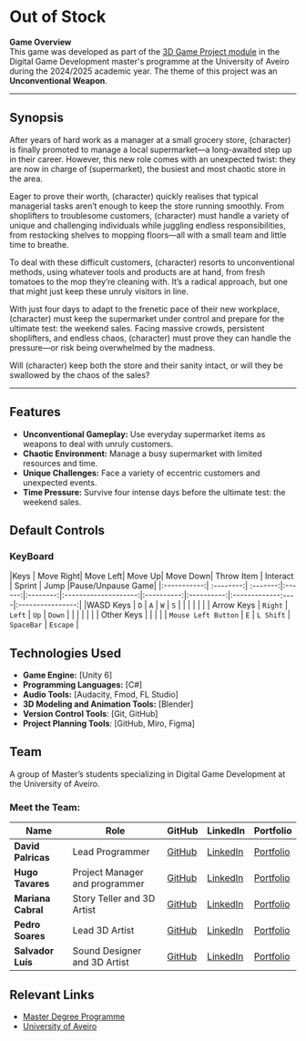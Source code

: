 # Out of Stock

**Game Overview**  
This game was developed as part of the [3D Game Project module](https://www.ua.pt/en/uc/15490) in the Digital Game Development master's programme at the University of Aveiro during the 2024/2025 academic year. The theme of this project was an **Unconventional Weapon**.

---
## Synopsis  
After years of hard work as a manager at a small grocery store, (character) is finally promoted to manage a local supermarket—a long-awaited step up in their career. However, this new role comes with an unexpected twist: they are now in charge of (supermarket), the busiest and most chaotic store in the area.  

Eager to prove their worth, (character) quickly realises that typical managerial tasks aren’t enough to keep the store running smoothly. From shoplifters to troublesome customers, (character) must handle a variety of unique and challenging individuals while juggling endless responsibilities, from restocking shelves to mopping floors—all with a small team and little time to breathe.  

To deal with these difficult customers, (character) resorts to unconventional methods, using whatever tools and products are at hand, from fresh tomatoes to the mop they’re cleaning with. It’s a radical approach, but one that might just keep these unruly visitors in line.  

With just four days to adapt to the frenetic pace of their new workplace, (character) must keep the supermarket under control and prepare for the ultimate test: the weekend sales. Facing massive crowds, persistent shoplifters, and endless chaos, (character) must prove they can handle the pressure—or risk being overwhelmed by the madness.  

Will (character) keep both the store and their sanity intact, or will they be swallowed by the chaos of the sales?  

---

## Features  
- **Unconventional Gameplay:** Use everyday supermarket items as weapons to deal with unruly customers.  
- **Chaotic Environment:** Manage a busy supermarket with limited resources and time.  
- **Unique Challenges:** Face a variety of eccentric customers and unexpected events.  
- **Time Pressure:** Survive four intense days before the ultimate test: the weekend sales.

## Default Controls
### KeyBoard
 |Keys         | Move Right| Move Left| Move Up| Move Down|    Throw Item        | Interact   | Sprint     |      Jump         |Pause/Unpause Game|
 |:-----------:| :--------:| :-------:|:------:|:--------:|:--------------------:|:----------:|:----------:|:-------------:----|:----------------:|
 |WASD Keys    |     `D`   |    `A`   |  `W`   |   `S`    |                      |            |            |                   |                  |
 | Arrow Keys  |  `Right`  |  `Left`  |  `Up`  |  `Down`  |                      |            |            |                   |                  |
 | Other Keys  |           |          |        |          |  `Mouse Left Button` |    `E`     | `L Shift`  |    `SpaceBar`     |  `Escape`        | 


## Technologies Used  
- **Game Engine:** [Unity 6]  
- **Programming Languages:** [C#]  
- **Audio Tools:** [Audacity, Fmod, FL Studio]
- **3D Modeling and Animation Tools:** [Blender]
- **Version Control Tools**: [Git, GitHub]
- **Project Planning Tools**: [GitHub, Miro, Figma]


## Team
A group of Master’s students specializing in Digital Game Development at the University of Aveiro.

### Meet the Team:  
| Name       | Role               | GitHub                          | LinkedIn                        | Portfolio                   |  
|------------|--------------------|---------------------------------|---------------------------------|-----------------------------|  
| **David Palricas**    | Lead Programmer    | [GitHub](https://github.com/DavidPalricas) | [LinkedIn](https://www.linkedin.com/in/david-palricas/)| [Portfolio](https://davidpalricas.github.io/)                         |  
| **Hugo Tavares**   | Project Manager and programmer   | [GitHub](https://github.com/simoH3945) | [LinkedIn](https://www.linkedin.com/in/hugo-tavares-b56471302/)| [Portfolio](https://simoh3945.github.io/portfolio/)                       |  
| **Mariana Cabral**   | Story Teller and 3D Artist   | [GitHub](https://github.com/ma-cabral) | [LinkedIn](https://www.linkedin.com/in/macabral203/)| [Portfolio]() |  
| **Pedro Soares**    | Lead 3D Artist    | [GitHub](https://github.com/pmcsoares) | [LinkedIn](https://www.linkedin.com/in/pedrosoaress/)| [Portfolio]()                           |  
| **Salvador Luís**   | Sound Designer and 3D Artist     | [GitHub](https://github.com/kavluxx2) | [LinkedIn](https://www.linkedin.com/in/salvador-lu%C3%ADs-a0a6331b1/)| [Portfolio](https://www.figma.com/proto/tXuIpBWNtXChceaPoJdJvE/Portfolio-%7C-Salvador-Lu%C3%ADs?node-id=9-5&p=f&t=Ejm4MOCnS3uS1LGN-0&scaling=scale-down-width&content-scaling=fixed&page-id=0%3A1) |  


## Relevant Links
- [Master Degree Programme](https://www.ua.pt/en/c/513/p)
- [University of Aveiro](https://www.ua.pt/en/)

